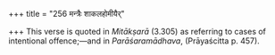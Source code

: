 +++
title = "256 मन्त्रैः शाकलहोमीयैर्"

+++
This verse is quoted in *Mitākṣarā* (3.305) as referring to cases of
intentional offence;—and in *Parāśaramādhava*, (Prāyaścitta p. 457).
